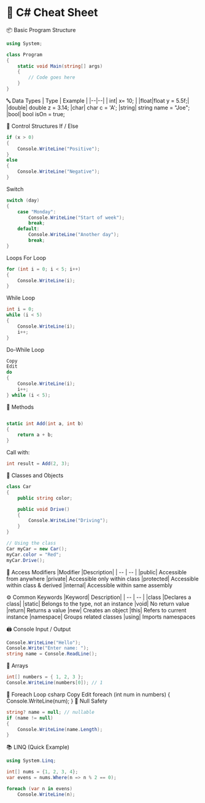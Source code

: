 
# 🧾 C# Cheat Sheet
📦 Basic Program Structure
```csharp
using System;

class Program
{
    static void Main(string[] args)
    {
        // Code goes here
    }
}
```
🔤 Data Types
| Type | Example |
|--|--|
| int| x= 10; |
|float|float y = 5.5f;|
|double|	double z = 3.14;
|char|	char c = 'A';
|string|	string name = "Joe";
|bool|	bool isOn = true;

🔁 Control Structures
If / Else
```csharp
if (x > 0)
{
    Console.WriteLine("Positive");
}
else
{
    Console.WriteLine("Negative");
}
```
Switch
```csharp
switch (day)
{
    case "Monday":
        Console.WriteLine("Start of week");
        break;
    default:
        Console.WriteLine("Another day");
        break;
}
```
Loops
For Loop
```csharp
for (int i = 0; i < 5; i++)
{
    Console.WriteLine(i);
}
```
While Loop
```csharp
int i = 0;
while (i < 5)
{
    Console.WriteLine(i);
    i++;
}
```
Do-While Loop
```csharp
Copy
Edit
do
{
    Console.WriteLine(i);
    i++;
} while (i < 5);
```
🔧 Methods
```csharp

static int Add(int a, int b)
{
    return a + b;
}
```
Call with:

```csharp
int result = Add(2, 3);
```
👤 Classes and Objects

```csharp
class Car
{
    public string color;

    public void Drive()
    {
        Console.WriteLine("Driving");
    }
}

// Using the class
Car myCar = new Car();
myCar.color = "Red";
myCar.Drive();
```
🧰 Access Modifiers
|Modifier	|Description|
| -- | -- |
|public|	Accessible from anywhere
|private|	Accessible only within class
|protected|	Accessible within class & derived
|internal|	Accessible within same assembly

⚙️ Common Keywords
|Keyword|	Description|
| -- | -- |
|class	|Declares a class|
|static|	Belongs to the type, not an instance
|void|	No return value
|return|	Returns a value
|new|	Creates an object
|this|	Refers to current instance
|namespace|	Groups related classes
|using|	Imports namespaces

🖨 Console Input / Output
```csharp
Console.WriteLine("Hello");
Console.Write("Enter name: ");
string name = Console.ReadLine();
```
📌 Arrays
```csharp
int[] numbers = { 1, 2, 3 };
Console.WriteLine(numbers[0]); // 1
```
🔁 Foreach Loop
csharp
Copy
Edit
foreach (int num in numbers)
{
    Console.WriteLine(num);
}
🧠 Null Safety
```csharp
string? name = null; // nullable
if (name != null)
{
    Console.WriteLine(name.Length);
}
```
📚 LINQ (Quick Example)
```csharp
using System.Linq;

int[] nums = {1, 2, 3, 4};
var evens = nums.Where(n => n % 2 == 0);

foreach (var n in evens)
    Console.WriteLine(n);
```
